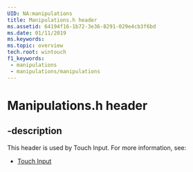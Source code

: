```yaml
---
UID: NA:manipulations
title: Manipulations.h header
ms.assetid: 64194f16-1b72-3e36-8291-029e4cb3f6bd
ms.date: 01/11/2019
ms.keywords: 
ms.topic: overview
tech.root: wintouch
f1_keywords:
 - manipulations
 - manipulations/manipulations
---
```


# Manipulations.h header


## -description

This header is used by Touch Input. For more information, see:

- [Touch Input](../_wintouch/index.md)


